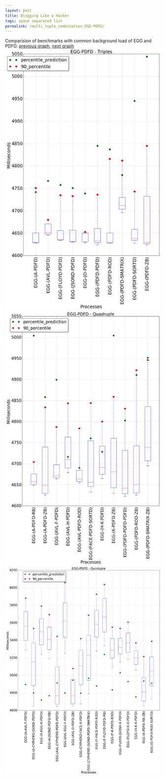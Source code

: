 ```yaml
---
layout: post
title: Blogging Like a Hacker
tags: space separated list
permalink: /multi_tuple_combination_EGG-PDFD/
---
```


Comparision of benchmarks with common background load of EGG and PDFD.
[previous graph](./multi_tuple_combination_EGG-O/), [next graph](./multi_tuple_combination_EGG-RB/)
<img src="./images/triple/EGG/EGG-PDFD_box.png" alt="graph figure"><img src="./images/quadruple/EGG/EGG-PDFD_box.png" alt="graph figure"><img src="./images/quintuple/EGG/EGG-PDFD_box.png" alt="graph figure">
